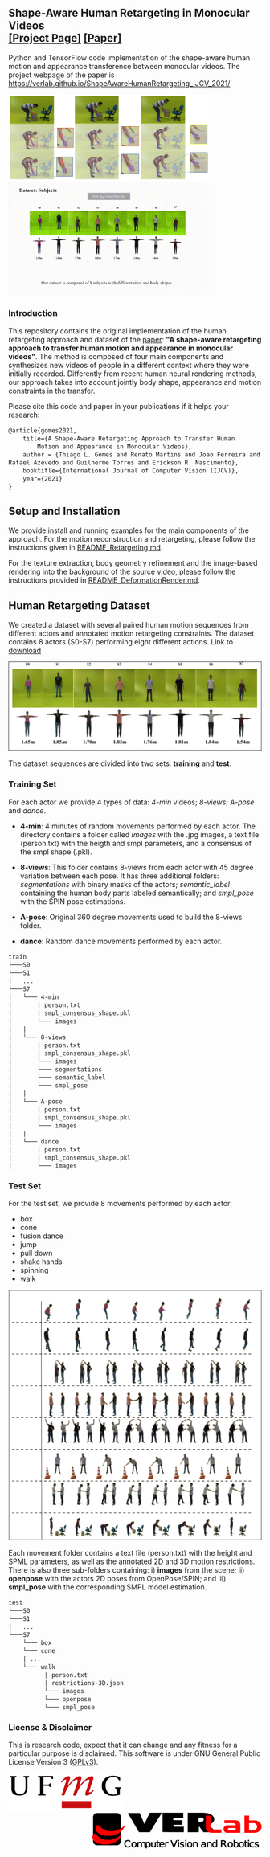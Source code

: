 ## <b> Shape-Aware Human Retargeting in Monocular Videos</b> <br>[[Project Page]](https://verlab.github.io/ShapeAwareHumanRetargeting_IJCV_2021/) [[Paper]](https://arxiv.org/abs/2103.15596)

Python and TensorFlow code implementation of the shape-aware human motion and appearance transference between monocular videos. The project webpage of the paper is https://verlab.github.io/ShapeAwareHumanRetargeting_IJCV_2021/

<img src="assets/constraints_retargeting.png" width="400"/>  <img src="assets/dataset.gif" width="400" />

### Introduction

This repository contains the original implementation of the human retargeting approach and dataset of the [paper](https://arxiv.org/abs/2103.15596): **"A shape-aware retargeting approach to transfer human motion and appearance in monocular videos"**. The method is composed of four main components and synthesizes new videos of people in a different context where they were initially recorded. Differently from recent human neural rendering methods, our approach takes into account jointly body shape, appearance and motion constraints in the transfer.

Please cite this code and paper in your publications if it helps your research:
```
@article{gomes2021,
	title={A Shape-Aware Retargeting Approach to Transfer Human
		Motion and Appearance in Monocular Videos},
	author = {Thiago L. Gomes and Renato Martins and Joao Ferreira and Rafael Azevedo and Guilherme Torres and Erickson R. Nascimento},
	booktitle={International Journal of Computer Vision (IJCV)},
	year={2021}
}
```

## Setup and Installation

We provide install and running examples for the main components of the approach. For the motion reconstruction and retargeting, please follow the instructions given in [README_Retargeting.md](retargeting/README.md).

For the texture extraction, body geometry refinement and the image-based rendering into the background of the source video, please follow the instructions provided in [README_DeformationRender.md](model-deformation-render/README.md).

## Human Retargeting Dataset 

We created a dataset with several paired human motion sequences from different actors and annotated motion retargeting constraints. The dataset contains 8 actors (S0-S7) performing eight different actions. Link to [download](https://www.verlab.dcc.ufmg.br/MotionTransfer/MotionTransfer-dataset.tar.gz)

![dataset actors](assets/actors.png)

The dataset sequences are divided into two sets: **training** and **test**.

### **Training Set**

For each actor we provide 4 types of data: *4-min* videos; *8-views*; *A-pose* and *dance*. 

- **4-min**: 4 minutes of random movements performed by each actor. The directory contains a folder called *images* with the .jpg images, a text file (person.txt) with the heigth and smpl parameters, and a consensus of the smpl shape (.pkl).

- **8-views**: This folder contains 8-views from each actor with 45 degree variation between each pose. It has three additional folders: *segmentations* with binary masks of the actors; *semantic_label* containing the human body parts labeled semantically; and *smpl_pose* with the SPIN pose estimations.

- **A-pose**: Original 360 degree movements used to build the 8-views folder.

- **dance**: Random dance movements performed by each actor. 

```
train
└───S0
└───S1
|   ...
└───S7    
│   └─── 4-min
|       | person.txt
|       | smpl_consensus_shape.pkl
|       └─── images
|   |        
|   └─── 8-views
|       | person.txt
|       | smpl_consensus_shape.pkl
|       └─── images
|       └─── segmentations
|       └─── semantic_label
|       └─── smpl_pose   
|   |
|   └─── A-pose
|       | person.txt
|       | smpl_consensus_shape.pkl
|       └─── images
|   |
|   └─── dance
|       | person.txt
|       | smpl_consensus_shape.pkl
|       └─── images
```

### **Test Set**

For the test set, we provide 8 movements performed by each actor:

- box
- cone
- fusion dance
- jump
- pull down
- shake hands
- spinning
- walk

![test movements](assets/test_movements.png)

Each movement folder contains a text file (person.txt) with the height and SPML parameters, as well as the annotated 2D and 3D motion restrictions. There is also three sub-folders containing: i) **images** from the scene; ii) **openpose** with the actors 2D poses from OpenPose/SPIN; and iii) **smpl_pose** with the corresponding SMPL model estimation.

```
test
└───S0
└───S1
|   ...
└───S7 
    └─── box
    └─── cone
    | ...
    └─── walk
          | person.txt
          | restrictions-3D.json
          └─── images
          └─── openpose
          └─── smpl_pose
```

### License \& Disclaimer
This is research code, expect that it can change and any fitness for a particular purpose is disclaimed.
This software is under GNU General Public License Version 3 ([GPLv3](LICENSE)).

<img align="left" width="auto" height="75" src="./assets/ufmg.png">
<img align="right" width="auto" height="75" src="./assets/verlab.png">
<br/>
